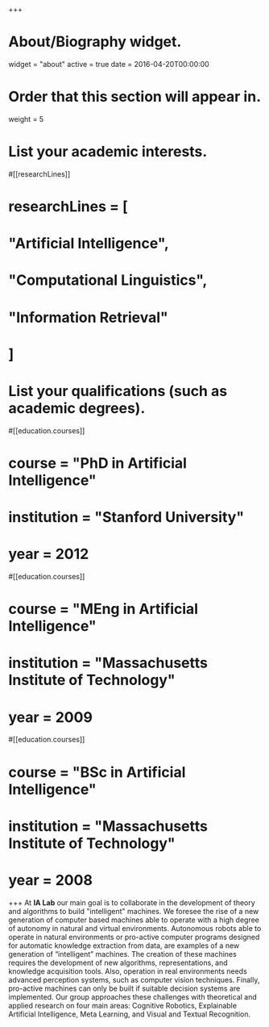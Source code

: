 +++
# About/Biography widget.
widget = "about"
active = true
date = 2016-04-20T00:00:00

# Order that this section will appear in.
weight = 5

# List your academic interests.
#[[researchLines]]
#  researchLines = [
#    "Artificial Intelligence",
#    "Computational Linguistics",
#    "Information Retrieval"
#  ]

# List your qualifications (such as academic degrees).
#[[education.courses]]
#  course = "PhD in Artificial Intelligence"
#  institution = "Stanford University"
#  year = 2012

#[[education.courses]]
#  course = "MEng in Artificial Intelligence"
#  institution = "Massachusetts Institute of Technology"
#  year = 2009

#[[education.courses]]
#  course = "BSc in Artificial Intelligence"
#  institution = "Massachusetts Institute of Technology"
#  year = 2008
 
+++
At **IA Lab** our main goal is to collaborate in the development of theory and algorithms to build "intelligent" machines. We foresee the rise of a new generation of computer based machines able to operate with a high degree of autonomy in natural and virtual environments. Autonomous robots able to operate in natural environments or pro-active computer programs designed for automatic knowledge extraction from data, are examples of a new generation of “intelligent” machines. The creation of these machines requires the development of new algorithms, representations, and knowledge acquisition tools. Also, operation in real environments needs advanced perception systems, such as computer vision techniques. Finally, pro-active machines can only be built if suitable decision systems are implemented. Our group approaches these challenges with theoretical and applied research on four main areas: Cognitive Robotics, Explainable Artificial Intelligence,  Meta Learning, and Visual and Textual Recognition.